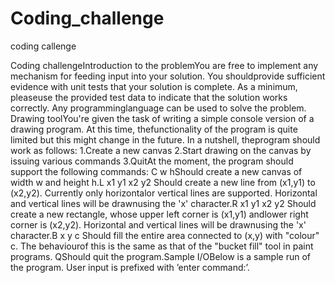# Coding_challenge
coding callenge

Coding challengeIntroduction to the problemYou are free to implement
any mechanism for feeding input into your solution. 
You shouldprovide sufficient evidence with unit tests that your solution is complete.
As a minimum, pleaseuse the provided test data to indicate that the solution works correctly. 
Any programminglanguage can be used to solve the problem.
Drawing toolYou're given the task of writing a simple console version of a drawing program.
At this time, thefunctionality of the program is quite limited but this might change in the future. 
In a nutshell, theprogram should work as follows:
1.Create a new canvas 
2.Start drawing on the canvas by issuing various commands
3.QuitAt the moment, the program should support the following commands:
C w hShould create a new canvas of width w and height h.L x1 y1 x2 y2
Should create a new line from (x1,y1) to (x2,y2). 
Currently only horizontalor vertical lines are supported. 
Horizontal and vertical lines will be drawnusing the 'x' character.R x1 y1 x2 y2
Should create a new rectangle, whose upper left corner is (x1,y1) andlower right corner is (x2,y2). 
Horizontal and vertical lines will be drawnusing the 'x' character.B x y c
Should fill the entire area connected to (x,y) with "colour" c.
The behaviourof this is the same as that of the "bucket fill" tool in paint programs.
QShould quit the program.Sample I/OBelow is a sample run of the program. User input is prefixed with ’enter command:’.
